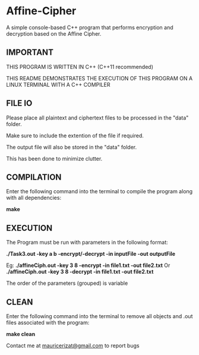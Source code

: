 # Affine-Cipher
A simple console-based C++ program that performs encryption and decryption based on the Affine Cipher. 

## IMPORTANT

THIS PROGRAM IS WRITTEN IN C++ (C++11 recommended)

THIS README DEMONSTRATES THE EXECUTION OF THIS PROGRAM ON A LINUX TERMINAL WITH A C++ COMPILER

## FILE IO

Please place all plaintext and ciphertext files to be processed in the "data" folder.

Make sure to include the extention of the file if required.

The output file will also be stored in the "data" folder.

This has been done to minimize clutter.

## COMPILATION

Enter the following command into the terminal to compile the program along with all dependencies:

**make**

## EXECUTION

The Program must be run with parameters in the following format: 

**./Task3.out -key a b -encrypt/-decrypt -in inputFile -out outputFile**
	
Eg: **./affineCiph.out -key 3 8 -encrypt -in file1.txt -out file2.txt** Or  **./affineCiph.out -key 3 8 -decrypt -in file1.txt -out file2.txt** 

The order of the parameters (grouped) is variable	

## CLEAN

Enter the following command into the terminal to remove all objects and .out files associated with the program:

**make clean**

Contact me at mauricerizat@gmail.com to report bugs
